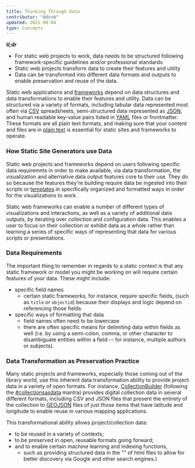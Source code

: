 ```yaml
---
title: Thinking Through Data
contributor: "@dcnb"
updated: 2021-08-04
type: Concepts
---
```


***tl;dr***

- For static web projects to work, data needs to be structured following framework-specific guidelines and/or professional standards
- Static web projects transform data to create their features and utility
- Data can be transformed into different data formats and outputs to enable preservation and reuse of the data. 

Static web applications and [frameworks](/gallery/) depend on data structures and data transformations to enable their features and utility. Data can be structured via a variety of formats, including tabular data represented most often via [CSV](https://en.wikipedia.org/wiki/Comma-separated_values) spreadsheets, semi-structured data represented as [JSON](https://en.wikipedia.org/wiki/JSON), and human readable key-value pairs listed in [YAML](https://en.wikipedia.org/wiki/YAML) files or frontmatter. These formats are all plain text formats, and making sure that your content and files are in [plain text](/concepts/plaintext) is essential for static sites and frameworks to operate.  


### How Static Site Generators use Data

Static web projects and frameworks depend on users following specific data requiremnts in order to make available, via data transformation, the visualization and alternative data output features core to their use. They do so because the features they're building require data be ingested into their scripts or [templates](templates.html) in specifically organized and formatted ways in order for the visualizations to work. 

Static web frameworks can enable a number of different types of visualizations and interactions, as well as a variety of additional data outputs, by iterating over collection and configuration data. This enables a user to focus on their collection or exhibit data as a whole rather than learning a series of specific ways of representing that data for various scripts or presentations.


### Data Requirements

The important thing to remember in regards to a static context is that any static framework or model you might be working on will require certain features of your data. These might include:

- specific field names 
    - certain static frameworks, for instance, require specific fields, (such as `title` or `objectid`) because their displays and logic depend on referencing those fields
- specific ways of formatting that data 
    - field names often need to be lowercase
    - there are often specific means for delimiting data within fields as well (i.e. by using a semi-colon, comma, or other character to disambiguate entities within a field -- for instance, multiple authors or subjects). 


### Data Transformation as Preservation Practice

Many static projects and frameworks, especially those coming out of the library world, use this inherent data transformation ability to provide project data in a variety of open formats. For instance, [CollectionBuilder](https://collectionbuilder.github.io/) (following the [#collectionsasdata](https://collectionsasdata.github.io/) mantra) provides digital collection data in several different formats, including CSV and JSON files that present the entirety of the collection to [GEOJSON](https://geojson.org/) files of just those items that have latitude and longitude to enable reuse in various mapping applications. 

This transformational ability allows project/collection data: 

- to be reused in a variety of contexts; 
- to be preserved in open, reusable formats going forward;
- and to enable certain machine learning and indexing functions, 
    - such as providing structured data in the "<head>" of html files to allow for better discovery via Google and other search engines.)

